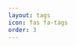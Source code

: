 ```yaml
---
layout: tags
icon: fas fa-tags
order: 3
---
```


<script defer data-domain="senad-d.github.io" src="https://plus.seki.pro/js/script.js"></script>
